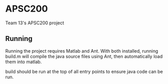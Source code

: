 # APSC200
Team 13's APSC200 project

## Running
Running the project requires Matlab and Ant. With both installed, running build.m will compile the java source files using Ant, then automatically load them into matlab.

build should be run at the top of all entry points to ensure java code can be run.